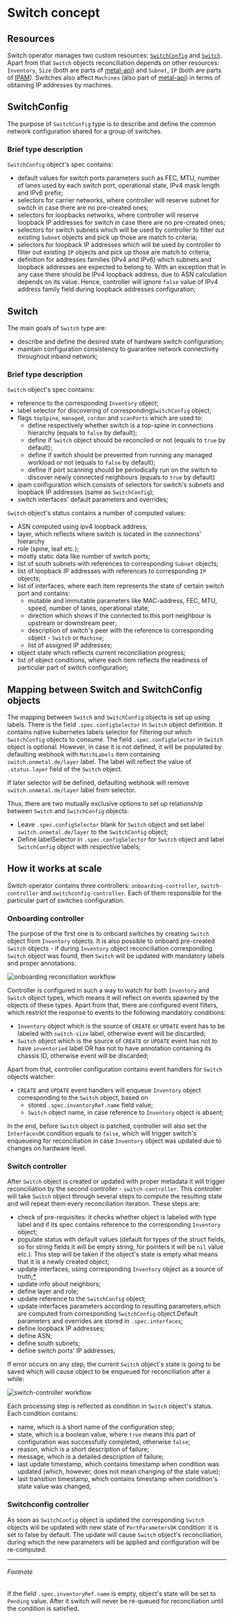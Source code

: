 # Switch concept

## Resources

Switch operator manages two custom resources: [`SwitchConfig`](#switchconfig) and [`Switch`](#switch). Apart from that `Switch` objects reconciliation depends on other resources: `Inventory`, `Size` (both are parts of [metal-api](https://github.com/onmetal/metal-api)) and `Subnet`, `IP` (both are parts of [IPAM](https://github.com/onmetal/ipam)). Switches also affect `Machines` (also part of [metal-api](https://github.com/onmetal/metal-api)) in terms of obtaining IP addresses by machines.

## SwitchConfig

The purpose of `SwitchConfig` type is to describe and define the common network configuration shared for a group of switches.

### Brief type description

`SwitchConfig` object's spec contains:

- default values for switch ports parameters such as FEC, MTU, number of lanes used by each switch port, operational state, IPv4 mask length and IPv6 prefix;
- selectors for carrier networks, where controller will reserve subnet for switch in case there are no pre-created ones;
- selectors for loopbacks networks, where controller will reserve loopback IP addresses for switch in case there are no pre-created ones;
- selectors for switch subnets which will be used by controller to filter out existing `Subnet` objects and pick up those are match to criteria;
- selectors for loopback IP addresses which will be used by controller to filter out existing `IP` objects and pick up those are match to criteria;
- definition for addresses families (IPv4 and IPv6) which subnets and loopback addresses are expected to belong to. With an exception that in any case there should be IPv4 loopback address, due to ASN calculation depends on its value. Hence, controller will ignore `false` value of IPv4 address family field during loopback addresses configuration;

## Switch

The main goals of `Switch` type are:

- describe and define the desired state of hardware switch configuration;
- maintain configuration consistency to guarantee network connectivity throughout inband network;

### Brief type description

`Switch` object's spec contains:

- reference to the corresponding `Inventory` object;
- label selector for discovering of corresponding`SwitchConfig` object;
- flags `topSpine`, `managed`, `cordon` and `scanPorts` which are used to:
  - define respectively whether switch is a top-spine in connections hierarchy (equals to `false` by default);
  - define if `Switch` object should be reconciled or not (equals to `true` by default);
  - define if switch should be prevented from running any managed workload or not (equals to `false` by default);
  - define if port scanning should be periodically run on the switch to discover newly connected neighbours (equals to `true` by default)
- ipam configuration which consists of selectors for switch's subnets and loopback IP addresses (same as `SwitchConfig`);
- switch interfaces' default parameters and overrides;

`Switch` object's status contains a number of computed values:

- ASN computed using ipv4 loopback address;
- layer, which reflects where switch is located in the connections' hierarchy
- role (spine, leaf etc.);
- mostly static data like number of switch ports;
- list of south subnets with references to corresponding `Subnet` objects;
- list of loopback IP addresses with references to corresponding `IP` objects;
- list of interfaces, where each item represents the state of certain switch port and contains:
  - mutable and immutable parameters like MAC-address, FEC, MTU, speed, number of lanes, operational state;
  - direction which shows if the connected to this port neighbour is upstream or downstream peer;
  - description of switch's peer with the reference to corresponding object - `Switch` or `Machine`;
  - list of assigned IP addresses;
- object state which reflects current reconciliation progress;
- list of object conditions, where each item reflects the readiness of particular part of switch configuration; 

## Mapping between Switch and SwitchConfig objects

The mapping between `Switch` and `SwitchConfig` objects is set up using labels. There is the field `.spec.configSelector` in `Switch` object definition. It contains native kubernetes labels selector for filtering out which `SwitchConfig` objects to consume. The field `.spec.configSelector` in `Switch` object is optional. However, in case it is not defined, it will be populated by defaulting webhook with `MatchLabels` item containing `switch.onmetal.de/layer` label. The label will reflect the value of `.status.layer` field of the `Switch` object.

If later selector will be defined, defaulting webhook will remove `switch.onmetal.de/layer` label from selector.

Thus, there are two mutually exclusive options to set up relationship between `Switch` and `SwitchConfig` objects:

- Leave `.spec.configSelector` blank for `Switch` object and set label `switch.onmetal.de/layer` to the `SwitchConfig` object;
- Define labelSelector in `.spec.configSelector` for `Switch` object and label `SwitchConfig` object with respective labels;

## How it works at scale

Switch operator contains three controllers: `onboarding-controller`, `switch-controller` and `switchconfig-controller`. Each of them responsible for the particular part of switches configuration.

### Onboarding controller

The purpose of the first one is to onboard switches by creating `Switch` object from `Inventory` objects. It is also possible to onboard pre-created `Switch` objects - if during `Inventory` object reconciliation corresponding `Switch` object was found, then `Switch` will be updated with mandatory labels and proper annotations:

<img src="../assets/switch-onboarding-reconciliation-workflow.png" alt="onboarding reconciliation workflow"/>

Controller is configured in such a way to watch for both `Inventory` and `Switch` object types, which means it will reflect on events spawned by the objects of these types. Apart from that, there are configured event filters, which restrict the response to events to the following mandatory conditions:

- `Inventory` object which is the source of `CREATE` or `UPDATE` event has to be labeled with `switch-size` label, otherwise event will be discarded;
- `Switch` object which is the source of `CREATE` or `UPDATE` event has not to have `inventoried` label OR has not to have annotation containing its chassis ID, otherwise event will be discarded;

Apart from that, controller configuration contains event handlers for `Switch` objects watcher:

- `CREATE` and `UPDATE` event handlers will enqueue `Inventory` object corresponding to the `Switch` object, based on
  - stored `.spec.inventoryRef.name` field value;
  - `Switch` object name, in case reference to `Inventory` object is absent;

In the end, before `Switch` object is patched, controller will also set the `InterfacesOK` condition equals to `false`, which will trigger switch's enqueueing for reconciliation in case `Inventory` object was updated due to changes on hardware level. 

### Switch controller

After `Switch` object is created or updated with proper metadata it will trigger reconciliation by the second controller - `switch-controller`. This controller will take `Switch` object through several steps to compute the resulting state and will repeat them every reconciliation iteration. 
These steps are:

- check of pre-requisites: it checks whether object is labeled with type label and if its spec contains reference to the corresponding `Inventory` object;
- populate status with default values (default for types of the struct fields, so for string fields it will be empty string, for pointers it will be `nil` value etc.). This step will be taken if the object's state is empty what means that it is a newly created object;
- update interfaces, using corresponding `Inventory` object as a source of truth;[*](#footnote)
- update info about neighbors;
- define layer and role;
- update reference to the `SwitchConfig` object;
- update interfaces parameters according to resulting parameters,which are computed from corresponding `SwitchConfig` object.Default parameters and overrides are stored in `.spec.interfaces`;
- define loopback IP addresses;
- define ASN;
- define south subnets;
- define switch ports' IP addresses;

If error occurs on any step, the current `Switch` object's state is going to be saved which will cause object to be enqueued for reconciliation after a while:

<img src="../assets/switch-reconciliation-workflow.png" alt="switch-controller workflow"/>

Each processing step is reflected as condition in `Switch` object's status.
Each condition contains:

- name, which is a short name of the configuration step;
- state, which is a boolean value, where `true` means this part of configuration was successfully completed, otherwise `false`;
- reason, which is a short description of failure;
- message, which is a detailed description of failure;
- last update timestamp, which contains timestamp when condition was updated (which, however, does not mean changing of the state value);
- last transition timestamp, which contains timestamp when condition's state value was changed;

### Switchconfig controller

As soon as `SwitchConfig` object is updated the corresponding `Switch` objects will be updated with new state of `PortParametersOK` condition: it is set to false by default. The update will cause `Switch` object's reconciliation, during which the new parameters will be applied and configuration will be re-computed.

---
###### Footnote

If the field `.spec.inventoryRef.name` is empty, object's state will be set to `Pending` value. After it switch will never be re-queued for reconciliation until the condition is satisfied.
